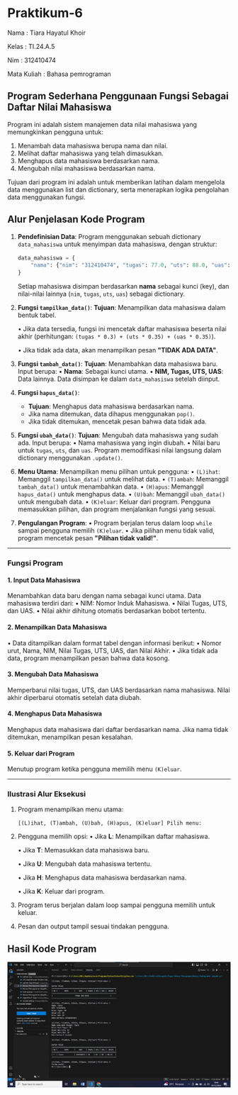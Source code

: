 # Praktikum-6

Nama : Tiara Hayatul Khoir

Kelas : TI.24.A.5

Nim : 312410474

Mata Kuliah : Bahasa pemrograman

## Program Sederhana Penggunaan Fungsi Sebagai Daftar Nilai Mahasiswa

Program ini adalah sistem manajemen data nilai mahasiswa yang memungkinkan pengguna untuk:
1. Menambah data mahasiswa berupa nama dan nilai.
2. Melihat daftar mahasiswa yang telah dimasukkan.
3. Menghapus data mahasiswa berdasarkan nama.
4. Mengubah nilai mahasiswa berdasarkan nama.

Tujuan dari program ini adalah untuk memberikan latihan dalam mengelola data menggunakan list dan dictionary, serta menerapkan logika pengolahan data menggunakan fungsi.

## Alur Penjelasan Kode Program

1. **Pendefinisian Data**:
Program menggunakan sebuah dictionary `data_mahasiswa` untuk menyimpan data mahasiswa, dengan struktur:
     ```python
     data_mahasiswa = {
         "nama": {"nim": "312410474", "tugas": 77.0, "uts": 88.0, "uas": 99.0}
     }
     ```
     Setiap mahasiswa disimpan berdasarkan **nama** sebagai kunci (key), dan nilai-nilai lainnya (`nim`, `tugas`, `uts`, `uas`) sebagai dictionary.

2. **Fungsi `tampilkan_data()`**:
   **Tujuan**: Menampilkan data mahasiswa dalam bentuk tabel.
   
   •	Jika data tersedia, fungsi ini mencetak daftar mahasiswa beserta nilai akhir (perhitungan: `(tugas * 0.3) + (uts * 0.35) + (uas * 0.35)`).
   
   •	Jika tidak ada data, akan menampilkan pesan **"TIDAK ADA DATA"**.

4. **Fungsi `tambah_data()`**:
   **Tujuan**: Menambahkan data mahasiswa baru.
   Input berupa:
   •	**Nama**: Sebagai kunci utama.
   •	**NIM, Tugas, UTS, UAS**: Data lainnya.
   Data disimpan ke dalam `data_mahasiswa` setelah diinput.

6. **Fungsi `hapus_data()`**:
   - **Tujuan**: Menghapus data mahasiswa berdasarkan nama.
   - Jika nama ditemukan, data dihapus menggunakan `pop()`.
   - Jika tidak ditemukan, mencetak pesan bahwa data tidak ada.

7. **Fungsi `ubah_data()`**:
   **Tujuan**: Mengubah data mahasiswa yang sudah ada.
   Input berupa:
   •	Nama mahasiswa yang ingin diubah.
   •	Nilai baru untuk `tugas`, `uts`, dan `uas`.
   Program memodifikasi nilai langsung dalam dictionary menggunakan `.update()`.

9. **Menu Utama**:
   Menampilkan menu pilihan untuk pengguna:
   •	`(L)ihat`: Memanggil `tampilkan_data()` untuk melihat data.
   •	`(T)ambah`: Memanggil `tambah_data()` untuk menambahkan data.
   •	`(H)apus`: Memanggil `hapus_data()` untuk menghapus data.
   •	`(U)bah`: Memanggil `ubah_data()` untuk mengubah data.
   •	`(K)eluar`: Keluar dari program.
   Pengguna memasukkan pilihan, dan program menjalankan fungsi yang sesuai.

10. **Pengulangan Program**:
•	Program berjalan terus dalam loop `while` sampai pengguna memilih `(K)eluar`.
•	Jika pilihan menu tidak valid, program mencetak pesan **"Pilihan tidak valid!"**.

---

### **Fungsi Program**

#### **1. Input Data Mahasiswa**
Menambahkan data baru dengan nama sebagai kunci utama.
  Data mahasiswa terdiri dari:
  •	NIM: Nomor Induk Mahasiswa.
  •	Nilai Tugas, UTS, dan UAS.
  •	Nilai akhir dihitung otomatis berdasarkan bobot tertentu.

#### **2. Menampilkan Data Mahasiswa**
•	Data ditampilkan dalam format tabel dengan informasi berikut:
•	Nomor urut, Nama, NIM, Nilai Tugas, UTS, UAS, dan Nilai Akhir.
•	Jika tidak ada data, program menampilkan pesan bahwa data kosong.

#### **3. Mengubah Data Mahasiswa**
Memperbarui nilai tugas, UTS, dan UAS berdasarkan nama mahasiswa. Nilai akhir diperbarui otomatis setelah data diubah.

#### **4. Menghapus Data Mahasiswa**
Menghapus data mahasiswa dari daftar berdasarkan nama. Jika nama tidak ditemukan, menampilkan pesan kesalahan.

#### **5. Keluar dari Program**
Menutup program ketika pengguna memilih menu `(K)eluar`.

---

### **Ilustrasi Alur Eksekusi**

1. Program menampilkan menu utama:
   ```
   [(L)ihat, (T)ambah, (U)bah, (H)apus, (K)eluar] Pilih menu:
   ```
2. Pengguna memilih opsi:
   •	Jika **L**: Menampilkan daftar mahasiswa.
   
   •	Jika **T**: Memasukkan data mahasiswa baru.
   
   •	Jika **U**: Mengubah data mahasiswa tertentu.
   
   •	Jika **H**: Menghapus data mahasiswa berdasarkan nama.
   
   •	Jika **K**: Keluar dari program.
4. Program terus berjalan dalam loop sampai pengguna memilih untuk keluar.
5. Pesan dan output tampil sesuai tindakan pengguna.

## Hasil Kode Program
![Praktikum-6](https://github.com/tir890/Praktikum-6/blob/038bd28f0169a090070056026cadae10e98e4d68/Screenshot%202024-12-03%20104427.png)
